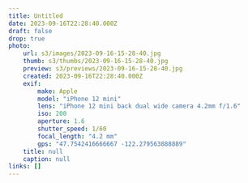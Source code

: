 ```yaml
---
title: Untitled
date: 2023-09-16T22:28:40.000Z
draft: false
drop: true
photo:
    url: s3/images/2023-09-16-15-28-40.jpg
    thumb: s3/thumbs/2023-09-16-15-28-40.jpg
    preview: s3/previews/2023-09-16-15-28-40.jpg
    created: 2023-09-16T22:28:40.000Z
    exif:
        make: Apple
        model: "iPhone 12 mini"
        lens: "iPhone 12 mini back dual wide camera 4.2mm f/1.6"
        iso: 200
        aperture: 1.6
        shutter_speed: 1/60
        focal_length: "4.2 mm"
        gps: "47.7542416666667 -122.279563888889"
    title: null
    caption: null
links: []
---
```

